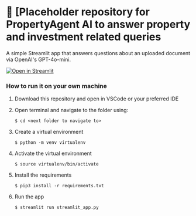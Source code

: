 # 📄 [Placeholder repository for PropertyAgent AI to answer property and investment related queries 

A simple Streamlit app that answers questions about an uploaded document via OpenAI's GPT-4o-mini.

[![Open in Streamlit](https://static.streamlit.io/badges/streamlit_badge_black_white.svg)](https://document-question-answering-template.streamlit.app/)

### How to run it on your own machine
1. Download this repository and open in VSCode or your preferred IDE
2. Open terminal and navigate to the folder using:
   ```
   $ cd <next folder to navigate to>
   ```
3. Create a virtual environment
   ```
   $ python -m venv virtualenv
   ```
4. Activate the virtual environment
   ```
   $ source virtualenv/bin/activate
   ```
5. Install the requirements

   ```
   $ pip3 install -r requirements.txt
   ```

6. Run the app

   ```
   $ streamlit run streamlit_app.py
   ```

